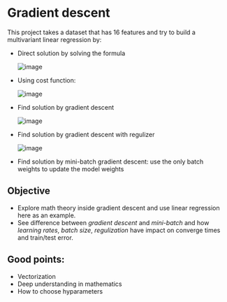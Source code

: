 # Gradient descent

This project takes a dataset that has 16 features and try to build a multivariant linear regression by:

* Direct solution by solving the formula
  
  ![image](http://www.sciweavers.org/download/Tex2Img_1584758840.jpg)

* Using cost function:

  ![image](http://www.sciweavers.org/download/Tex2Img_1584758787.jpg)

* Find solution by gradient descent

  ![image](http://www.sciweavers.org/download/Tex2Img_1584758884.jpg)

* Find solution by gradient descent with regulizer

  ![image](http://www.sciweavers.org/download/Tex2Img_1584758917.jpg)
  
* Find solution by mini-batch gradient descent: use the only batch weights to update the model weights

## Objective

  - Explore math theory inside gradient descent and use linear regression here as an example.
  - See difference between *gradient descent* and *mini-batch* and how *learning rates*, *batch size*, *regulization* have impact on converge times and train/test error.

## Good points:
  - Vectorization
  - Deep understanding in mathematics
  - How to choose hyparameters
 
